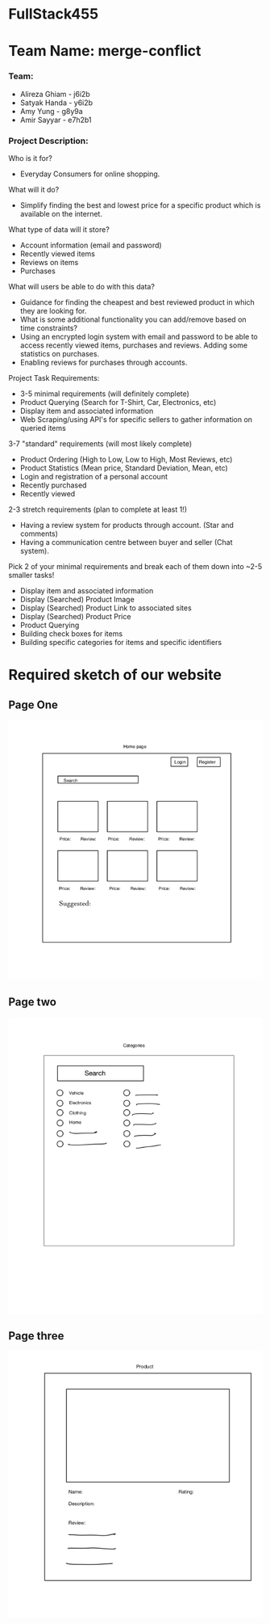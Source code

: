 # FullStack455


# Team Name: merge-conflict

### Team: 
- Alireza Ghiam - j6i2b
- Satyak Handa - y6i2b
- Amy Yung - g8y9a 
- Amir Sayyar - e7h2b1

### Project Description:

Who is it for?
- Everyday Consumers for online shopping.

What will it do?
- Simplify finding the best and lowest price for a specific product which is available on the internet.

What type of data will it store?
- Account information (email and password)
- Recently viewed items
- Reviews on items
- Purchases

What will users be able to do with this data?
- Guidance for finding the cheapest and best reviewed product in which they are looking for.
- What is some additional functionality you can add/remove based on time constraints?
- Using an encrypted login system with email and password to be able to access recently viewed items, purchases and reviews. Adding some statistics on purchases.
- Enabling reviews for purchases through accounts.

Project Task Requirements:
- 3-5 minimal requirements (will definitely complete)
- Product Querying (Search for T-Shirt, Car, Electronics, etc)
- Display item and associated information
- Web Scraping/using API's for specific sellers to gather information on queried items

3-7 "standard" requirements (will most likely complete)
- Product Ordering (High to Low, Low to High, Most Reviews, etc)
- Product Statistics (Mean price, Standard Deviation, Mean, etc)
- Login and registration of a personal account
- Recently purchased
- Recently viewed

2-3 stretch requirements (plan to complete at least 1!)
- Having a review system for products through account. (Star and comments)
- Having a communication centre between buyer and seller (Chat system).

Pick 2 of your minimal requirements and break each of them down into ~2-5 smaller tasks!
- Display item and associated information
- Display (Searched) Product Image
- Display (Searched)  Product Link to associated sites
- Display  (Searched) Product Price
- Product Querying
- Building check boxes for items
- Building specific categories for items and specific identifiers



# Required sketch of our website


## Page One
![alt text](./firstPage.png)

## Page two 

![alt text](./secondPage.png)

## Page three
![alt text](./thirdpage.png)




